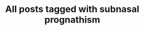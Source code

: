---
layout: tag
title: "All posts tagged with subnasal prognathism"
permalink: /weblog/tags/subnasal-prognathism/
taxonomy: subnasal prognathism
---